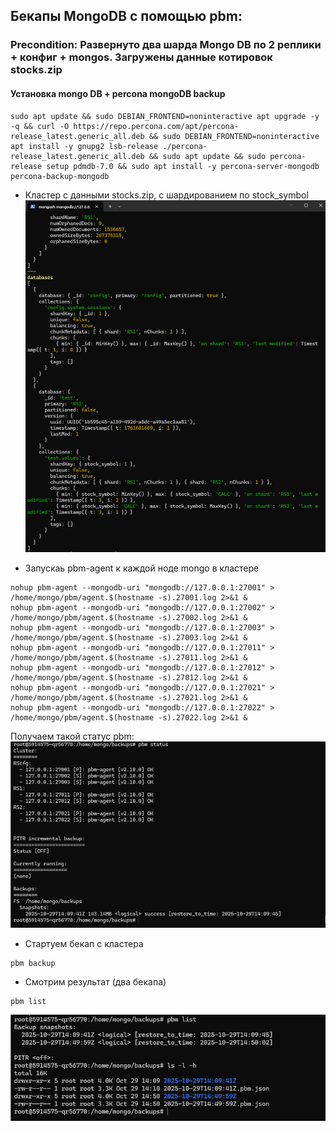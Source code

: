 ## Бекапы MongoDB с помощью pbm:
### Precondition: Развернуто два шарда Mongo DB по 2 реплики + конфиг + mongos. Загружены данные котировок stocks.zip
#### Установка mongo DB + percona mongoDB backup
```shell
sudo apt update && sudo DEBIAN_FRONTEND=noninteractive apt upgrade -y -q && curl -O https://repo.percona.com/apt/percona-release_latest.generic_all.deb && sudo DEBIAN_FRONTEND=noninteractive apt install -y gnupg2 lsb-release ./percona-release_latest.generic_all.deb && sudo apt update && sudo percona-release setup pdmdb-7.0 && sudo apt install -y percona-server-mongodb percona-backup-mongodb
```
* Кластер с данными stocks.zip, с шардированием по stock_symbol
![ex-6-img-1.png](ex-6-img-1.png)

* Запускаь pbm-agent к каждой ноде mongo в кластере
```shell
nohup pbm-agent --mongodb-uri "mongodb://127.0.0.1:27001" > /home/mongo/pbm/agent.$(hostname -s).27001.log 2>&1 &
nohup pbm-agent --mongodb-uri "mongodb://127.0.0.1:27002" > /home/mongo/pbm/agent.$(hostname -s).27002.log 2>&1 &
nohup pbm-agent --mongodb-uri "mongodb://127.0.0.1:27003" > /home/mongo/pbm/agent.$(hostname -s).27003.log 2>&1 &
nohup pbm-agent --mongodb-uri "mongodb://127.0.0.1:27011" > /home/mongo/pbm/agent.$(hostname -s).27011.log 2>&1 &
nohup pbm-agent --mongodb-uri "mongodb://127.0.0.1:27012" > /home/mongo/pbm/agent.$(hostname -s).27012.log 2>&1 &
nohup pbm-agent --mongodb-uri "mongodb://127.0.0.1:27021" > /home/mongo/pbm/agent.$(hostname -s).27021.log 2>&1 &
nohup pbm-agent --mongodb-uri "mongodb://127.0.0.1:27022" > /home/mongo/pbm/agent.$(hostname -s).27022.log 2>&1 &
```
Получаем такой статус pbm:
![ex-6-img-2.png](ex-6-img-2.png)
* Стартуем бекап с кластера
```shell
pbm backup
```
* Смотрим результат (два бекапа)
```shell
pbm list
```
![ex-6-img-3.png](ex-6-img-3.png)